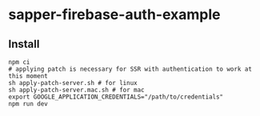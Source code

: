 # sapper-firebase-auth-example

## Install

```
npm ci
# applying patch is necessary for SSR with authentication to work at this moment
sh apply-patch-server.sh # for linux
sh apply-patch-server.mac.sh # for mac
export GOOGLE_APPLICATION_CREDENTIALS="/path/to/credentials"
npm run dev
```
